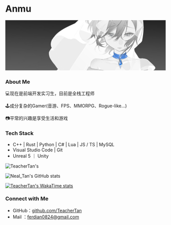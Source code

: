 # Anmu

![skuld(2240x703)](https://github.com/TeacherTan/TeacherTan/blob/5c3e43bd3da6d50baeca690d0f4cd0f69c864718/img/skuld(2240x703).png)

### About Me

💻现在是前端开发实习生，目前是全栈工程师

🕹️成分复杂的Gamer(音游、FPS、MMORPG、Rogue-like...)

📷平常的兴趣是享受生活和游戏

### Tech Stack

- C++ | Rust | Python | C# | Lua | JS / TS | MySQL
- Visual Studio Code | Git
- Unreal 5 ｜ Unity

![TeacherTan's ](https://github-profile-trophy.vercel.app/?username=TeacherTan&theme=flat&row=2)

![Neal_Tan's GitHub stats](https://github-readme-stats.vercel.app/api?username=TeacherTan&count_private=true&show_icons=true&theme=transparent)

[![TeacherTan's WakaTime stats](https://github-readme-stats.vercel.app/api/wakatime?username=TeacherTan)](https://github.com/TeacherTan/github-readme-stats)

### Connect with Me

- GitHub：[github.com/TeacherTan](https://github.com/TeacherTan)
- Mail ：[ferdian0824@gmail.com](mailto:ferdian0824@gmail.com)
